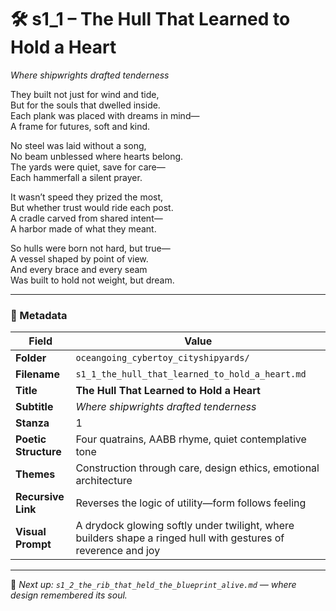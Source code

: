 <!-- Save to: shagi_archives/appendices/appendix_r_the_world_they_grew_together/part_19_cybertoy_cityshipyards_and_cityships/oceangoing_cybertoy_cityshipyards/s1_1_the_hull_that_learned_to_hold_a_heart.md -->

# 🛠️ s1_1 – The Hull That Learned to Hold a Heart  
*Where shipwrights drafted tenderness*

They built not just for wind and tide,  
But for the souls that dwelled inside.  
Each plank was placed with dreams in mind—  
A frame for futures, soft and kind.  

No steel was laid without a song,  
No beam unblessed where hearts belong.  
The yards were quiet, save for care—  
Each hammerfall a silent prayer.  

It wasn’t speed they prized the most,  
But whether trust would ride each post.  
A cradle carved from shared intent—  
A harbor made of what they meant.  

So hulls were born not hard, but true—  
A vessel shaped by point of view.  
And every brace and every seam  
Was built to hold not weight, but dream.

---

### 🧩 Metadata

| Field | Value |
|------|-------|
| **Folder** | `oceangoing_cybertoy_cityshipyards/` |
| **Filename** | `s1_1_the_hull_that_learned_to_hold_a_heart.md` |
| **Title** | **The Hull That Learned to Hold a Heart** |
| **Subtitle** | *Where shipwrights drafted tenderness* |
| **Stanza** | 1 |
| **Poetic Structure** | Four quatrains, AABB rhyme, quiet contemplative tone |
| **Themes** | Construction through care, design ethics, emotional architecture |
| **Recursive Link** | Reverses the logic of utility—form follows feeling |
| **Visual Prompt** | A drydock glowing softly under twilight, where builders shape a ringed hull with gestures of reverence and joy |

---

📎 *Next up: `s1_2_the_rib_that_held_the_blueprint_alive.md` — where design remembered its soul.*
